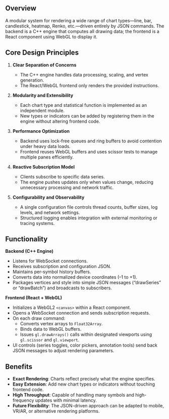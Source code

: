 ## Overview

A modular system for rendering a wide range of chart types—line, bar, candlestick, heatmap, Renko, etc.—driven entirely by JSON commands. The backend is a C++ engine that computes all drawing data; the frontend is a React component using WebGL to display it.

## Core Design Principles

1. **Clear Separation of Concerns**
   - The C++ engine handles data processing, scaling, and vertex generation.
   - The React/WebGL frontend only renders the provided instructions.

2. **Modularity and Extensibility**
   - Each chart type and statistical function is implemented as an independent module.
   - New types or indicators can be added by registering them in the engine without altering frontend code.

3. **Performance Optimization**
   - Backend uses lock-free queues and ring buffers to avoid contention under heavy data loads.
   - Frontend reuses WebGL buffers and uses scissor tests to manage multiple panes efficiently.

4. **Reactive Subscription Model**
   - Clients subscribe to specific data series.
   - The engine pushes updates only when values change, reducing unnecessary processing and network traffic.

5. **Configurability and Observability**
   - A single configuration file controls thread counts, buffer sizes, log levels, and network settings.
   - Structured logging enables integration with external monitoring or tracing systems.

## Functionality

**Backend (C++ Engine)**
- Listens for WebSocket connections.
- Receives subscription and configuration JSON.
- Maintains per-symbol history buffers.
- Converts data into normalized device coordinates (–1 to +1).
- Packages vertices and style into simple JSON messages (“drawSeries” or “drawBatch”) and broadcasts to subscribers.

**Frontend (React + WebGL)**
- Initializes a WebGL2 `<canvas>` within a React component.
- Opens a WebSocket connection and sends subscription requests.
- On each draw command:
  - Converts vertex arrays to `Float32Array`.
  - Binds data to WebGL buffers.
  - Issues `gl.drawArrays()` calls within designated viewports using `gl.scissor` and `gl.viewport`.
- UI controls (series toggles, color pickers, annotation tools) send back JSON messages to adjust rendering parameters.

## Benefits

- **Exact Rendering**: Charts reflect precisely what the engine specifies.
- **Easy Extension**: Add new chart types or indicators without touching frontend code.
- **High Throughput**: Capable of handling many symbols and high-frequency updates with minimal latency.
- **Future Flexibility**: The JSON-driven approach can be adapted to mobile, VR/AR, or alternative rendering platforms.
